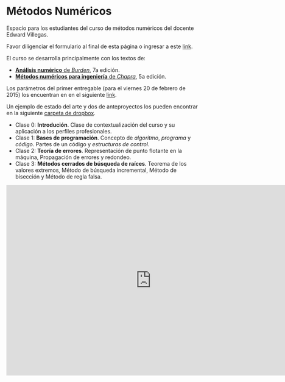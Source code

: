 **Métodos Numéricos**
================

Espacio para los estudiantes del curso de métodos numéricos del docente Edward Villegas.

Favor diligenciar el formulario al final de esta página o ingresar a este [link](https://docs.google.com/forms/d/1GV2CezbXZPUnny5GG55Kd_4VxlxYkLz6VT1eLuiUUQk/viewform?usp=send_form).

El curso se desarrolla principalmente con los textos de:
* [__Análisis numérico__ de _Burden_](http://www.slideshare.net/keyllejimra/anlisis-numrico-richard-burden-7ma-edicin), 7a edición.
* [__Métodos numéricos para ingeniería__ de _Chapra_](http://www.slideshare.net/mikebsd/mtodos-numricos-para-ingenieros-5ta-ed-chapra), 5a edición.

Los parámetros del primer entregable (para el viernes 20 de febrero de 2015) los encuentran en en el siguiente [link](https://www.dropbox.com/s/e68rp4hr8qx91d8/ParametrosMN.pdf).

Un ejemplo de estado del arte y dos de anteproyectos los pueden encontrar en la siguiente [carpeta de dropbox](https://www.dropbox.com/sh/6scrsvj8vd1lry9/AADrcc7TgwEeeJsMsGJX1iD6a).

* Clase 0: **Introdución**. Clase de contextualización del curso y su aplicación a los perfiles profesionales.
* Clase 1: **Bases de programación**. Concepto de *algoritmo*, *programa* y *código*. Partes de un código y *estructuras de control*.
* Clase 2: **Teoría de errores**. Representación de punto flotante en la máquina, Propagación de errores y redondeo.
* Clase 3: **Métodos cerrados de búsqueda de raíces**. Teorema de los valores extremos, Método de búsqueda incremental, Método de bisección y Método de regla falsa.

<iframe src="https://docs.google.com/forms/d/1GV2CezbXZPUnny5GG55Kd_4VxlxYkLz6VT1eLuiUUQk/viewform?embedded=true" width="760" height="500" frameborder="0" 
marginheight="0" marginwidth="0">Cargando...</iframe>